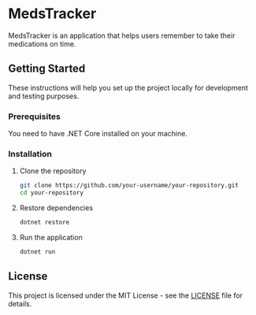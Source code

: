 # MedsTracker

MedsTracker is an application that helps users remember to take their medications on time.

## Getting Started

These instructions will help you set up the project locally for development and testing purposes.

### Prerequisites

You need to have .NET Core installed on your machine.

### Installation

1. Clone the repository
   ```bash
   git clone https://github.com/your-username/your-repository.git
   cd your-repository
   ```

2. Restore dependencies
   ```bash
   dotnet restore
   ```

3. Run the application
   ```bash
   dotnet run
   ```

## License

This project is licensed under the MIT License - see the [LICENSE](LICENSE) file for details.
